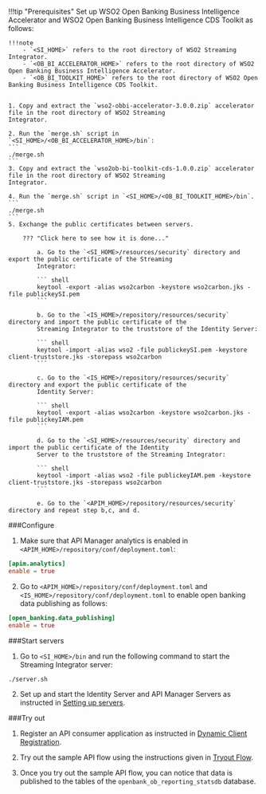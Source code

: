 !!!tip "Prerequisites"
    Set up WSO2 Open Banking Business Intelligence Accelerator and WSO2 Open Banking Business Intelligence CDS Toolkit
    as follows:

    !!!note          
        - `<SI_HOME>` refers to the root directory of WSO2 Streaming Integrator.
        - `<OB_BI_ACCELERATOR_HOME>` refers to the root directory of WSO2 Open Banking Business Intelligence Accelerator.
        - `<OB_BI_TOOLKIT_HOME>` refers to the root directory of WSO2 Open Banking Business Intelligence CDS Toolkit.

    
    1. Copy and extract the `wso2-obbi-accelerator-3.0.0.zip` accelerator file in the root directory of WSO2 Streaming 
    Integrator.
    
    2. Run the `merge.sh` script in `<SI_HOME>/<OB_BI_ACCELERATOR_HOME>/bin`:
    ```
    ./merge.sh
    ```
    3. Copy and extract the `wso2ob-bi-toolkit-cds-1.0.0.zip` accelerator file in the root directory of WSO2 Streaming 
    Integrator.

    4. Run the `merge.sh` script in `<SI_HOME>/<OB_BI_TOOLKIT_HOME>/bin`. 
    ```
    ./merge.sh
    ```
    5. Exchange the public certificates between servers. 
        
        ??? "Click here to see how it is done..."
    
            a. Go to the `<SI_HOME>/resources/security` directory and export the public certificate of the Streaming 
            Integrator:
           
            ``` shell
            keytool -export -alias wso2carbon -keystore wso2carbon.jks -file publickeySI.pem
            ```
            
            b. Go to the `<IS_HOME>/repository/resources/security` directory and import the public certificate of the 
            Streaming Integrator to the truststore of the Identity Server:
            
            ``` shell
            keytool -import -alias wso2 -file publickeySI.pem -keystore client-truststore.jks -storepass wso2carbon
            ```
            
            c. Go to the `<IS_HOME>/repository/resources/security` directory and export the public certificate of the 
            Identity Server:
            
            ``` shell
            keytool -export -alias wso2carbon -keystore wso2carbon.jks -file publickeyIAM.pem
            ```
            
            d. Go to the `<SI_HOME>/resources/security` directory and import the public certificate of the Identity 
            Server to the truststore of the Streaming Integrator:
            
            ``` shell
            keytool -import -alias wso2 -file publickeyIAM.pem -keystore client-truststore.jks -storepass wso2carbon
            ```
            
            e. Go to the `<APIM_HOME>/repository/resources/security` directory and repeat step b,c, and d.

###Configure
1. Make sure that API Manager analytics is enabled in `<APIM_HOME>/repository/conf/deployment.toml`:
```toml
[apim.analytics]
enable = true
```
2. Go to `<APIM_HOME>/repository/conf/deployment.toml` and `<IS_HOME>/repository/conf/deployment.toml` to enable open banking data
   publishing as follows:
```toml
[open_banking.data_publishing]
enable = true
```

###Start servers
1. Go to `<SI_HOME>/bin` and run the following command to start the Streaming Integrator server:
```
./server.sh
```
2. Set up and start the Identity Server and API Manager Servers as instructed in [Setting up servers](set-up-toolkits.md).

###Try out
1. Register an API consumer application as instructed  in [Dynamic Client Registration](dynamic-client-registation.md).

2. Try out the sample API flow using the instructions given in [Tryout Flow](try-out-flow.md).

3. Once you try out the sample API flow, you can notice that data is published to the tables of the
   `openbank_ob_reporting_statsdb` database. 
